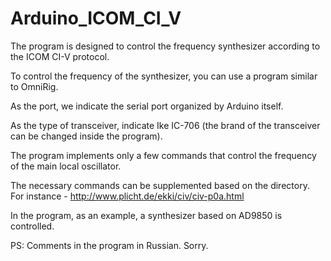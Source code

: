 # Arduino_ICOM_CI_V

The program is designed to control the frequency synthesizer according to the ICOM CI-V protocol.

To control the frequency of the synthesizer, you can use a program similar to OmniRig.

As the port, we indicate the serial port organized by Arduino itself.

As the type of transceiver, indicate Ike IC-706 (the brand of the transceiver can be changed inside the program).

The program implements only a few commands that control the frequency of the main local oscillator.

The necessary commands can be supplemented based on the directory. For instance - http://www.plicht.de/ekki/civ/civ-p0a.html

In the program, as an example, a synthesizer based on AD9850 is controlled.

PS: Comments in the program in Russian. Sorry.
